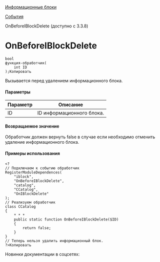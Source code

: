 [Информационные блоки](/api_help/iblock/index.php)

[События](/api_help/iblock/events/index.php)

OnBeforeIBlockDelete (доступно с 3.3.8)

OnBeforeIBlockDelete
====================

```
bool
функция-обработчик(
	int ID 
);Копировать
```

Вызывается перед удалением информационного блока.

#### Параметры

| Параметр | Описание |
| --- | --- |
| ID | ID информационного блока. |

#### Возвращаемое значение

Обработчик должен вернуть false в случае если необходимо отменить удаление информационного блока.

#### Примеры использования

```
<?
// Подключаем к событию обработчик
RegisterModuleDependences(
	"iblock", 
	"OnBeforeIBlockDelete", 
	"catalog", 
	"CCatalog", 
	"OnIBlockDelete"
);
// Реализуем обработчик
class CCatalog
{
	* * *
	public static function OnBeforeIBlockDelete($ID)
	{
		return false;
	}
}
// Теперь нельзя удалить информационный блок.
?>Копировать
```

Новинки документации в соцсетях: